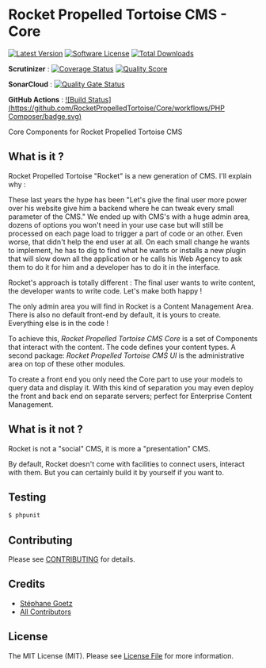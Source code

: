 # Rocket Propelled Tortoise CMS - Core

[![Latest Version](https://img.shields.io/github/release/RocketPropelledTortoise/Core.svg?style=flat-square)](https://github.com/RocketPropelledTortoise/Core/releases)
[![Software License](https://img.shields.io/badge/license-MIT-brightgreen.svg?style=flat-square)](https://github.com/RocketPropelledTortoise/Core/blob/master/LICENSE.md)
[![Total Downloads](https://img.shields.io/packagist/dt/rocket/core.svg?style=flat-square)](https://packagist.org/packages/rocket/core)

__Scrutinizer__ : [![Coverage Status](https://img.shields.io/scrutinizer/coverage/g/RocketPropelledTortoise/Core.svg?style=flat-square)](https://scrutinizer-ci.com/g/RocketPropelledTortoise/Core/code-structure)
[![Quality Score](https://img.shields.io/scrutinizer/g/RocketPropelledTortoise/Core.svg?style=flat-square)](https://scrutinizer-ci.com/g/RocketPropelledTortoise/Core)

__SonarCloud__ : [![Quality Gate Status](https://sonarcloud.io/api/project_badges/measure?project=RocketPropelledTortoise_Core&metric=alert_status)](https://sonarcloud.io/dashboard?id=RocketPropelledTortoise_Core)

__GitHub Actions__ : [![Build Status](https://github.com/RocketPropelledTortoise/Core/workflows/PHP Composer/badge.svg)](https://github.com/RocketPropelledTortoise/Core/actions)

Core Components for Rocket Propelled Tortoise CMS

## What is it ?

Rocket Propelled Tortoise "Rocket" is a new generation of CMS. I'll explain why :

These last years the hype has been "Let's give the final user more power over his website give him a backend where he can tweak every small parameter of the CMS."
We ended up with CMS's with a huge admin area, dozens of options you won't need in your use case but will still be processed on each page load to trigger a part of code or an other.
Even worse, that didn't help the end user at all. On each small change he wants to implement, he has to dig to find what he wants or installs a new plugin that will slow down all the application or he calls his Web Agency to ask them to do it for him and a developer has to do it in the interface.

Rocket's approach is totally different : The final user wants to write content, the developer wants to write code.
Let's make both happy !

The only admin area you will find in Rocket is a Content Management Area. There is also no default front-end by default, it is yours to create.
Everything else is in the code !

To achieve this, _Rocket Propelled Tortoise CMS Core_ is a set of Components that interact with the content. The code defines your content types.
A second package: _Rocket Propelled Tortoise CMS UI_ is the administrative area on top of these other modules.

To create a front end you only need the Core part to use your models to query data and display it. With this kind of separation you may even deploy the front and back end on separate servers; perfect for Enterprise Content Management.

## What is it not ?

Rocket is not a "social" CMS, it is more a "presentation" CMS.

By default, Rocket doesn't come with facilities to connect users, interact with them. But you can certainly build it by yourself if you want to.

## Testing

``` bash
$ phpunit
```

## Contributing

Please see [CONTRIBUTING](https://github.com/RocketPropelledTortoise/Core/blob/master/CONTRIBUTING.md) for details.

## Credits

- [Stéphane Goetz](https://github.com/onigoetz)
- [All Contributors](https://github.com/RocketPropelledTortoise/Core/contributors)

## License

The MIT License (MIT). Please see [License File](https://github.com/RocketPropelledTortoise/Core/blob/master/LICENCE.md) for more information.
